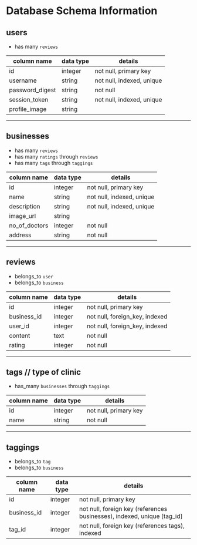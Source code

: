 # Database Schema Information

## users

 - has many `reviews`

column name       | data type | details
------------------|-----------|-----------------------
id                | integer   | not null, primary key
username          | string    | not null, indexed, unique
password_digest   | string    | not null
session_token     | string    | not null, indexed, unique
profile_image     | string    |
---------------------------------------------------------
## businesses

  - has many `reviews`
  - has many `ratings` through `reviews`
  - has many `tags` through `taggings`
  <!-- - has many `doctors` -->

column name     | data type | details
----------------|-----------|-----------------------
id              | integer   | not null, primary key
name            | string    | not null, indexed, unique
description     | string    | not null, indexed, unique
image_url       | string    |
no_of_doctors   | integer   | not null
address         | string    | not null
--------------------------------------------------------
<!-- ## doctors

  - belong to `business`

column name     | data type | details
----------------|-----------|-----------------------
id              | integer   | not null, primary key
name            | string    | not null, indexed, unique
description     | string    | not null, indexed, unique
image_url       | string    |
speciality      | string    | not null
--------------------------------------------------------- -->

## reviews

 - belongs_to `user`
 - belongs_to `business`

 column name     | data type | details
 ----------------|-----------|-----------------------
 id              | integer   | not null, primary key
 business_id     | integer   | not null, foreign_key, indexed
 user_id         | integer   | not null, foreign_key, indexed
 content         | text      | not null
 rating          | integer   | not null
---------------------------------------------------------

 ## tags // type of clinic

 - has_many `businesses` through `taggings`

column name | data type | details
------------|-----------|-----------------------
id          | integer   | not null, primary key
name        | string    | not null

---------------------------------------------------------

## taggings

 - belongs_to `tag`
 - belongs_to `business`

column name | data type | details
------------|-----------|-----------------------
id          | integer   | not null, primary key
business_id | integer   | not null, foreign key (references businesses), indexed, unique [tag_id]
tag_id      | integer   | not null, foreign key (references tags), indexed

